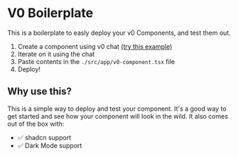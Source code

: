 # V0 Boilerplate

This is a boilerplate to easly deploy your v0 Components, and test them out.

1. Create a component using v0 chat [(try this example)](https://v0.dev/chat?q=calculator%20that%20will%20play%20a%20%22ding%22%20sound%20when%20it%20finishes%20calculating)
2. Iterate on it using the chat
3. Paste contents in the `./src/app/v0-component.tsx` file
4. Deploy!

## Why use this?

This is a simple way to deploy and test your component. It's a good way to get started and see how your component will look in the wild. It also comes out of the box with:

- ✅ shadcn support
- ✅ Dark Mode support
